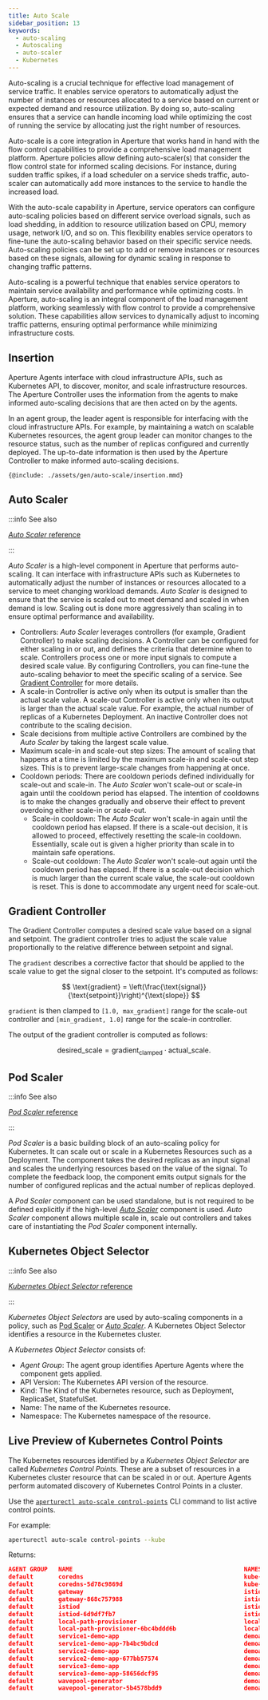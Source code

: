 ```yaml
---
title: Auto Scale
sidebar_position: 13
keywords:
  - auto-scaling
  - Autoscaling
  - auto-scaler
  - Kubernetes
---
```


Auto-scaling is a crucial technique for effective load management of service
traffic. It enables service operators to automatically adjust the number of
instances or resources allocated to a service based on current or expected
demand and resource utilization. By doing so, auto-scaling ensures that a
service can handle incoming load while optimizing the cost of running the
service by allocating just the right number of resources.

Auto-scale is a core integration in Aperture that works hand in hand with the
flow control capabilities to provide a comprehensive load management platform.
Aperture policies allow defining auto-scaler(s) that consider the flow control
state for informed scaling decisions. For instance, during sudden traffic
spikes, if a load scheduler on a service sheds traffic, auto-scaler can
automatically add more instances to the service to handle the increased load.

With the auto-scale capability in Aperture, service operators can configure
auto-scaling policies based on different service overload signals, such as load
shedding, in addition to resource utilization based on CPU, memory usage,
network I/O, and so on. This flexibility enables service operators to fine-tune
the auto-scaling behavior based on their specific service needs. Auto-scaling
policies can be set up to add or remove instances or resources based on these
signals, allowing for dynamic scaling in response to changing traffic patterns.

Auto-scaling is a powerful technique that enables service operators to maintain
service availability and performance while optimizing costs. In Aperture,
auto-scaling is an integral component of the load management platform, working
seamlessly with flow control to provide a comprehensive solution. These
capabilities allow services to dynamically adjust to incoming traffic patterns,
ensuring optimal performance while minimizing infrastructure costs.

## Insertion

Aperture Agents interface with cloud infrastructure APIs, such as Kubernetes
API, to discover, monitor, and scale infrastructure resources. The Aperture
Controller uses the information from the agents to make informed auto-scaling
decisions that are then acted on by the agents.

In an agent group, the leader agent is responsible for interfacing with the
cloud infrastructure APIs. For example, by maintaining a watch on scalable
Kubernetes resources, the agent group leader can monitor changes to the resource
status, such as the number of replicas configured and currently deployed. The
up-to-date information is then used by the Aperture Controller to make informed
auto-scaling decisions.

<Zoom>

```mermaid
{@include: ./assets/gen/auto-scale/insertion.mmd}
```

</Zoom>

## Auto Scaler

:::info See also

[_Auto Scaler_ reference](/reference/configuration/spec.md#auto-scaler)

:::

_Auto Scaler_ is a high-level component in Aperture that performs auto-scaling.
It can interface with infrastructure APIs such as Kubernetes to automatically
adjust the number of instances or resources allocated to a service to meet
changing workload demands. _Auto Scaler_ is designed to ensure that the service
is scaled out to meet demand and scaled in when demand is low. Scaling out is
done more aggressively than scaling in to ensure optimal performance and
availability.

- Controllers: _Auto Scaler_ leverages controllers (for example, Gradient
  Controller) to make scaling decisions. A Controller can be configured for
  either scaling in or out, and defines the criteria that determine when to
  scale. Controllers process one or more input signals to compute a desired
  scale value. By configuring Controllers, you can fine-tune the auto-scaling
  behavior to meet the specific scaling of a service. See
  [Gradient Controller](#gradient-controller) for more details.
- A scale-in Controller is active only when its output is smaller than the
  actual scale value. A scale-out Controller is active only when its output is
  larger than the actual scale value. For example, the actual number of replicas
  of a Kubernetes Deployment. An inactive Controller does not contribute to the
  scaling decision.
- Scale decisions from multiple active Controllers are combined by the _Auto
  Scaler_ by taking the largest scale value.
- Maximum scale-in and scale-out step sizes: The amount of scaling that happens
  at a time is limited by the maximum scale-in and scale-out step sizes. This is
  to prevent large-scale changes from happening at once.
- Cooldown periods: There are cooldown periods defined individually for
  scale-out and scale-in. The _Auto Scaler_ won't scale-out or scale-in again
  until the cooldown period has elapsed. The intention of cooldowns is to make
  the changes gradually and observe their effect to prevent overdoing either
  scale-in or scale-out.
  - Scale-in cooldown: The _Auto Scaler_ won't scale-in again until the cooldown
    period has elapsed. If there is a scale-out decision, it is allowed to
    proceed, effectively resetting the scale-in cooldown. Essentially, scale out
    is given a higher priority than scale in to maintain safe operations.
  - Scale-out cooldown: The _Auto Scaler_ won't scale-out again until the
    cooldown period has elapsed. If there is a scale-out decision which is much
    larger than the current scale value, the scale-out cooldown is reset. This
    is done to accommodate any urgent need for scale-out.

## Gradient Controller

The Gradient Controller computes a desired scale value based on a signal and
setpoint. The gradient controller tries to adjust the scale value proportionally
to the relative difference between setpoint and signal.

The `gradient` describes a corrective factor that should be applied to the scale
value to get the signal closer to the setpoint. It's computed as follows:

$$
\text{gradient} = \left(\frac{\text{signal}}{\text{setpoint}}\right)^{\text{slope}}
$$

`gradient` is then clamped to `[1.0, max_gradient]` range for the scale-out
controller and `[min_gradient, 1.0]` range for the scale-in controller.

The output of the gradient controller is computed as follows:

$$
\text{desired\_scale} = \text{gradient}_{\text{clamped}} \cdot \text{actual\_scale}.
$$

## Pod Scaler

:::info See also

[_Pod Scaler_ reference](/reference/configuration/spec.md#pod-scaler)

:::

_Pod Scaler_ is a basic building block of an auto-scaling policy for Kubernetes.
It can scale out or scale in a Kubernetes Resources such as a Deployment. The
component takes the desired replicas as an input signal and scales the
underlying resources based on the value of the signal. To complete the feedback
loop, the component emits output signals for the number of configured replicas
and the actual number of replicas deployed.

A _Pod Scaler_ component can be used standalone, but is not required to be
defined explicitly if the high-level [_Auto Scaler_](#auto-scaler) component is
used. _Auto Scaler_ component allows multiple scale in, scale out controllers
and takes care of instantiating the _Pod Scaler_ component internally.

## Kubernetes Object Selector

:::info See also

[_Kubernetes Object Selector_ reference](/reference/configuration/spec.md#kubernetes-object-selector)

:::

_Kubernetes Object Selectors_ are used by auto-scaling components in a policy,
such as [Pod Scaler](/reference/configuration/spec.md#pod-scaler) or
[_Auto Scaler_](/reference/configuration/spec.md#pod-scaler). A Kubernetes
Object Selector identifies a resource in the Kubernetes cluster.

A _Kubernetes Object Selector_ consists of:

- _Agent Group_: The agent group identifies Aperture Agents where the component
  gets applied.
- API Version: The Kubernetes API version of the resource.
- Kind: The Kind of the Kubernetes resource, such as Deployment, ReplicaSet,
  StatefulSet.
- Name: The name of the Kubernetes resource.
- Namespace: The Kubernetes namespace of the resource.

## Live Preview of Kubernetes Control Points

The Kubernetes resources identified by a _Kubernetes Object Selector_ are called
_Kubernetes Control Points_. These are a subset of resources in a Kubernetes
cluster resource that can be scaled in or out. Aperture Agents perform automated
discovery of Kubernetes Control Points in a cluster.

Use the
[`aperturectl auto-scale control-points`](/reference/aperturectl/auto-scale/control-points/control-points.md)
CLI command to list active control points.

For example:

```sh
aperturectl auto-scale control-points --kube
```

Returns:

```json
AGENT GROUP   NAME                                                NAMESPACE             KIND
default       coredns                                             kube-system           Deployment
default       coredns-5d78c9869d                                  kube-system           ReplicaSet
default       gateway                                             istio-system          Deployment
default       gateway-868c757988                                  istio-system          ReplicaSet
default       istiod                                              istio-system          Deployment
default       istiod-6d9df7fb7                                    istio-system          ReplicaSet
default       local-path-provisioner                              local-path-storage    Deployment
default       local-path-provisioner-6bc4bddd6b                   local-path-storage    ReplicaSet
default       service1-demo-app                                   demoapp               Deployment
default       service1-demo-app-7b4bc9bdcd                        demoapp               ReplicaSet
default       service2-demo-app                                   demoapp               Deployment
default       service2-demo-app-677bb57574                        demoapp               ReplicaSet
default       service3-demo-app                                   demoapp               Deployment
default       service3-demo-app-58656dcf95                        demoapp               ReplicaSet
default       wavepool-generator                                  demoapp               Deployment
default       wavepool-generator-5b4578bdd9                       demoapp               ReplicaSet
```
